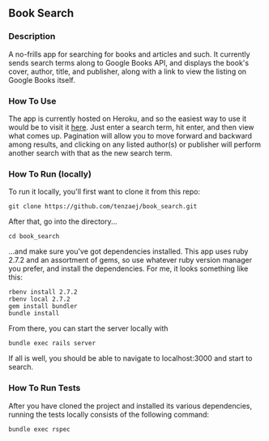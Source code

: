 ## Book Search

### Description

A no-frills app for searching for books and articles and such. It currently sends search terms along to Google Books API, and displays the book's cover, author, title, and publisher, along with a link to view the listing on Google Books itself.

### How To Use

The app is currently hosted on Heroku, and so the easiest way to use it would be to visit it [here](https://shrouded-everglades-99818.herokuapp.com/). Just enter a search term, hit enter, and then view what comes up. Pagination will allow you to move forward and backward among results, and clicking on any listed author(s) or publisher will perform another search with that as the new search term.

### How To Run (locally)


To run it locally, you'll first want to clone it from this repo:

```
git clone https://github.com/tenzaej/book_search.git
```

After that, go into the directory...

```
cd book_search
```

...and make sure you've got dependencies installed. This app uses ruby 2.7.2 and an assortment of gems, so use whatever ruby version manager you prefer, and install the dependencies. For me, it looks something like this:

```
rbenv install 2.7.2
rbenv local 2.7.2
gem install bundler
bundle install
```

From there, you can start the server locally with

```
bundle exec rails server
```

If all is well, you should be able to navigate to localhost:3000 and start to search.

### How To Run Tests

After you have cloned the project and installed its various dependencies, running the tests locally consists of the following command:

```
bundle exec rspec
```



